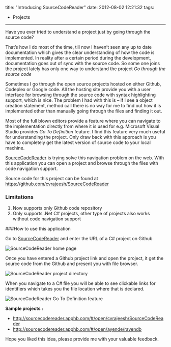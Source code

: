 title: "Introducing SourceCodeReader"
date: 2012-08-02 12:21:32
tags:
- Projects
---

Have you ever tried to understand a project just by going through the source code?

That’s how I do most of the time, till now I haven’t seen any up to date documentation which gives the clear understanding of how the code is implemented. In reality after a certain period during the development, documentation goes out of sync with the source code. So some one joins the project lately has only one way to understand the project *Go through the source code*

Sometimes I go through the open source projects hosted on either Github, Codeplex or Google code. All the hosting site provide you with a user interface for browsing through the source code with syntax highlighting support, which is nice. The problem I had with this is – if I see a object creation statement, method call there is no way for me to find out how it is implemented other than manually going through the files and finding it out.

Most of the full blown editors provide a feature where you can navigate to the implementation directly from where it is used for e.g. Microsoft Visual Studio provides *Go To Definition* feature. I find this feature very much useful for understanding the project. Only draw back with this approach is you have to completely get the latest version of source code to your local machine.

[SourceCodeReader][1] is trying solve this navigation problem on the web. With this application you can open a project and browse through the files with code navigation support.

Source code for this project can be found at https://github.com/cvrajeesh/SourceCodeReader

### Limitations

1. Now supports only Github code repository
2. Only supports .Net C#  projects, other type of projects also works without code navigation support


###How to use this application

Go to [SourceCodeReader][1] and enter the URL of a C# project on Github

![SourceCodeReader home page](//static.rajeeshcv.com/images/2012/08/20120802065851_image_thumb.png)

Once you have entered a Github project link and open the project, it get the source code from the Github and present you with file browser.

![SourceCodeReader project directory](//static.rajeeshcv.com/images/2012/08/20120802065857_image_thumb_2.png)

When you navigate to a C# file you will be able to see clickable links for identifiers which takes you the file location where that is declared.

![SourceCodeReader Go To Definition feature](//static.rajeeshcv.com/images/2012/08/20120802065903_image_thumb_1.png)

**Sample projects :**

* http://sourcecodereader.apphb.com/#/open/cvrajeesh/SourceCodeReader
* http://sourcecodereader.apphb.com/#/open/ayende/ravendb

Hope you liked this idea, please provide me with your valuable feedback.

[1]: http://sourcecodereader.apphb.com/
